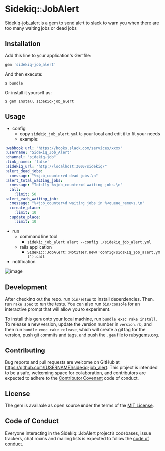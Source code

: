 # Sidekiq::JobAlert

Sidekiq-job_alert is a gem to send alert to slack to warn you when there are too many waiting jobs or dead jobs

## Installation

Add this line to your application's Gemfile:

```ruby
gem 'sidekiq-job_alert'
```

And then execute:

    $ bundle

Or install it yourself as:

    $ gem install sidekiq-job_alert

## Usage
- config
  - copy `sidekiq_job_alert.yml` to your local and edit it to fit your needs
  - example:

```yaml
:webhook_url: "https://hooks.slack.com/services/xxxx"
:username: "Sidekiq_Job_Alert"
:channel: "sidekiq-job"
:link_names: 'false'
:sidekiq_url: "http://localhost:3000/sidekiq/"
:alert_dead_jobs:
  :message: "%<job_counter>d dead jobs.\n"
:alert_total_waiting_jobs:
  :message: "Totally %<job_counter>d waiting jobs.\n"
  :all:
    :limit: 50
:alert_each_waiting_job:
  :message: "%<job_counter>d waiting jobs in %<queue_name>s.\n"
  :create_place:
    :limit: 10
  :update_place:
    :limit: 10
```

- run
  - command line tool
    - `sidekiq_job_alert alert --config ./sidekiq_job_alert.yml`
  - rails application
    - ` Sidekiq::JobAlert::Notifier.new('config/sidekiq_job_alert.yml').call `
- notification

![image](https://user-images.githubusercontent.com/853200/65889183-c2612480-e3db-11e9-9c9c-cdae69ef2863.png)

## Development

After checking out the repo, run `bin/setup` to install dependencies. Then, run `rake spec` to run the tests. You can also run `bin/console` for an interactive prompt that will allow you to experiment.

To install this gem onto your local machine, run `bundle exec rake install`. To release a new version, update the version number in `version.rb`, and then run `bundle exec rake release`, which will create a git tag for the version, push git commits and tags, and push the `.gem` file to [rubygems.org](https://rubygems.org).

## Contributing

Bug reports and pull requests are welcome on GitHub at https://github.com/[USERNAME]/sidekiq-job_alert. This project is intended to be a safe, welcoming space for collaboration, and contributors are expected to adhere to the [Contributor Covenant](http://contributor-covenant.org) code of conduct.

## License

The gem is available as open source under the terms of the [MIT License](https://opensource.org/licenses/MIT).

## Code of Conduct

Everyone interacting in the Sidekiq::JobAlert project’s codebases, issue trackers, chat rooms and mailing lists is expected to follow the [code of conduct](https://github.com/[USERNAME]/sidekiq-job_alert/blob/master/CODE_OF_CONDUCT.md).
